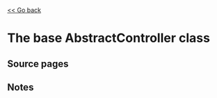 [<< Go back](https://artoasmith.github.io/sf-preps/)

# The base AbstractController class

## Source pages

## Notes
